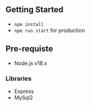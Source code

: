 ## Getting Started

- `npm install`
- `npm run start` for production

## Pre-requiste

- Node.js v18.x

### Libraries

- Express
- MySql2
